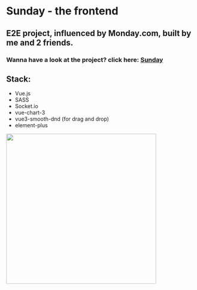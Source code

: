 <h1> Sunday - the frontend </h1>
<h2> E2E project, influenced by Monday.com, built by me and 2 friends.</h2>
<h3> Wanna have a look at the project? click here: <a href="https://sunday.onrender.com/#/">Sunday</a></h3>
<h2>Stack: </h2>
<ul>
  <li>Vue.js</li>
  <li>SASS</li>
  <li>Socket.io</li>
  <li>vue-chart-3</li>
  <li>vue3-smooth-dnd (for drag and drop)</li>
  <li>element-plus</li>
</ul>
<img src="https://res.cloudinary.com/boaz-sunday-proj/image/upload/v1670925994/rud8jppnthc9rxw4sjuw.jpg" width=400 alt="">
